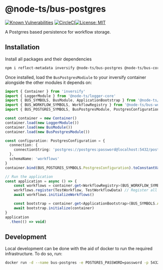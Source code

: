 # @node-ts/bus-postgres

[![Known Vulnerabilities](https://snyk.io/test/github/node-ts/bus/badge.svg)](https://snyk.io/test/github/node-ts/bus)
[![CircleCI](https://circleci.com/gh/node-ts/bus/tree/master.svg?style=svg)](https://circleci.com/gh/node-ts/bus/tree/master)[![License: MIT](https://img.shields.io/badge/License-MIT-green.svg)](https://opensource.org/licenses/MIT)

A Postgrres based persistence for workflow storage.

## Installation

Install all packages and their dependencies

```bash
npm i reflect-metadata inversify @node-ts/bus-postgres @node-ts/bus-core @node-ts/bus-workflow
```

Once installed, load the `BusPostgresModiule` to your inversify container alongside the other modules it depends on:

```typescript
import { Container } from 'inversify'
import { LoggerModule } from '@node-ts/logger-core'
import { BUS_SYMBOLS, BusModule, ApplicationBootstrap } from '@node-ts/bus-core'
import { BUS_WORKFLOW_SYMBOLS, WorkflowRegistry } from '@node-ts/bus-workflow'
import { BUS_POSTGRES_SYMBOLS, BusPostgresModule, PostgresConfiguration } from '@node-ts/bus-postgres'

const container = new Container()
container.load(new LoggerModule())
container.load(new BusModule())
container.load(new BusPostgresModule())

const configuration: PostgresConfiguration = {
  connection: {
    connectionString: 'postgres://postgres:password@localhost:5432/postgres'
  },
  schemaName: 'workflows'
}
container.bind(BUS_POSTGRES_SYMBOLS.PostgresConfiguration).toConstantValue(configuration)

// Run the application
const application = async () => {
    const workflows = container.get<WorkflowRegistry>(BUS_WORKFLOW_SYMBOLS.WorkflowRegistry)
    workflows.register(TestWorkflow, TestWorkflowData) // Register all workflows here
    await workflows.initializeWorkflows()

    const bootstrap = container.get<ApplicationBootstrap>(BUS_SYMBOLS.ApplicationBootstrap)
    await bootstrap.initialize(container)
}
application
  .then(() => void)
```

## Development

Local development can be done with the aid of docker to run the required infrastructure. To do so, run:

```bash
docker run -d --name bus-postgres -e POSTGRES_PASSWORD=password -p 5432:5432 -d postgres
```
